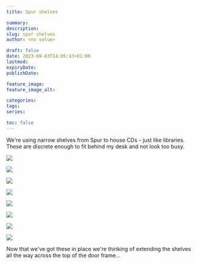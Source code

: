 ```yaml
---
title: Spur shelves

summary: 
description: 
slug: spur shelves
author: <no value>

draft: false
date: 2023-09-03T14:05:43+01:00
lastmod: 
expiryDate: 
publishDate: 

feature_image: 
feature_image_alt: 

categories:
tags:
series:

toc: false
---
```

We're using narrow shelves from Spur to house CDs - just like libraries. These are discrete enough to fit behind my desk and not look too busy.

![](/images/0247.jpeg)

![](/images/0251.jpeg)

![](/images/0252.jpeg)

![](/images/0253.jpeg)

![](/images/02754.jpeg)

![](/images/0255.jpeg)

![](/images/0256.jpeg)

![](/images/0262.jpeg)

Now that we've got these in place we're thinking of extending the shelves all the way across the top of the door frame...
